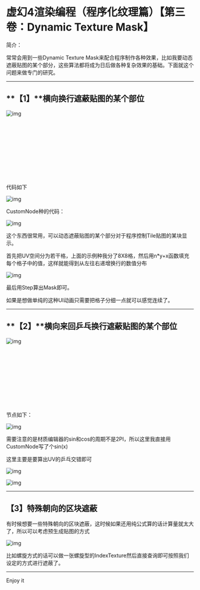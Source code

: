 ﻿# 虚幻4渲染编程（程序化纹理篇）【第三卷：Dynamic Texture Mask】



简介：

常常会用到一些Dynamic Texture Mask来配合程序制作各种效果，比如我要动态遮蔽贴图的某个部分，这些算法都将成为日后做各种复杂效果的基础。下面就这个问题来做专门的研究。

------

## **【1】**横向换行遮蔽贴图的某个部位



![img](DynamicTextureMask.assets/v2-58c8cc6dd5d4088f080a6767b7a74cf5_b.jpg)

<svg x="16" y="18.5" class="GifPlayer-icon"></svg>

代码如下



![img](DynamicTextureMask.assets/v2-0070b435a21b2f226a721deeedcb0083_hd.jpg)

CustomNode种的代码：



![img](DynamicTextureMask.assets/v2-da8604325638eebc5b0fc9b9755599a6_hd.jpg)

这个东西很常用，可以动态遮蔽贴图的某个部分对于程序控制Tile贴图的某块显示。

首先把UV空间分为若干格，上面的示例种我分了8X8格，然后用n*y+x函数填充每个格子中的值，这样就能得到从左往右递增换行的数值分布



![img](DynamicTextureMask.assets/v2-aa7fc5f2f7c9c39ba076437a26bb3f8a_hd.jpg)

最后用Step算出Mask即可。

如果是想做单纯的这种UI动画只需要把格子分细一点就可以感觉连续了。

------

## **【2】**横向来回乒乓换行遮蔽贴图的某个部位



![img](DynamicTextureMask.assets/v2-5cf4bec59e070bb831db6ee848ba675a_b.jpg)

<svg x="16" y="18.5" class="GifPlayer-icon"></svg>

节点如下：



![img](DynamicTextureMask.assets/v2-0a29908d61da0a340182939f08266534_hd.jpg)

需要注意的是材质编辑器的sin和cos的周期不是2PI，所以这里我直接用CustomNode写了个sin(x)

这里主要是要算出UV的乒乓交错即可



![img](DynamicTextureMask.assets/v2-7e0b567eed285501d7a1585fd7c9c188_hd.jpg)



![img](DynamicTextureMask.assets/v2-170f5390258adf47f4090901cb3a3fa5_hd.jpg)

------

## **【3】特殊朝向的区块遮蔽**

有时候想要一些特殊朝向的区块遮蔽，这时候如果还用纯公式算的话计算量就太大了，所以可以考虑预生成贴图的方式



![img](DynamicTextureMask.assets/v2-f0ac0c9348ab9b8fca0d6acfc8ad75de_hd.jpg)

比如螺旋方式的话可以做一张螺旋型的IndexTexture然后直接查询即可按照我们设定的方式进行遮蔽了。

------

Enjoy it

